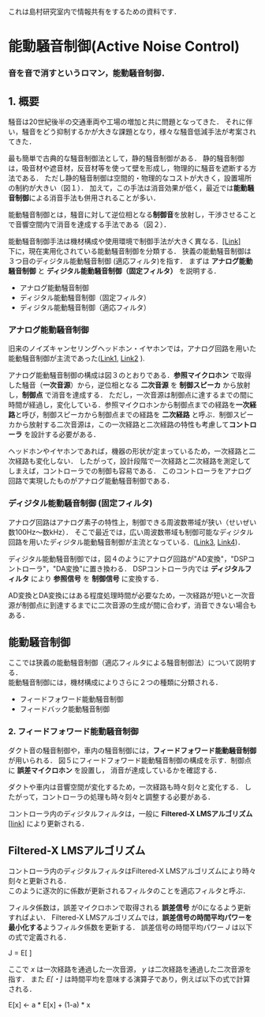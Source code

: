 これは島村研究室内で情報共有をするための資料です．

# 能動騒音制御(Active Noise Control)

### 音を音で消すというロマン，能動騒音制御．


## 1. 概要

騒音は20世紀後半の交通車両や工場の増加と共に問題となってきた．
それに伴い，騒音をどう抑制するかが大きな課題となり，様々な騒音低減手法が考案されてきた．

最も簡単で古典的な騒音制御法として，静的騒音制御がある．
静的騒音制御は，吸音材や遮音材，反音材等を使って壁を形成し，物理的に騒音を遮断する方法である．
ただし静的騒音制御は空間的・物理的なコストが大きく，設置場所の制約が大きい（図１）．
加えて，この手法は消音効果が低く，最近では**能動騒音制御**による消音手法も併用されることが多い．

能動騒音制御とは，騒音に対して逆位相となる**制御音**を放射し，干渉させることで音響空間内で消音を達成する手法である（図２）．

能動騒音制御手法は機材構成や使用環境で制御手法が大きく異なる．[[Link]](https://www.denso-ten.com/jp/gihou/jp_pdf/21/21-6J.pdf)  
下に，現在実用化されている能動騒音制御を分類する．
狭義の能動騒音制御は３つ目のディジタル能動騒音制御 (適応フィルタ)を指す．
まずは **アナログ能動騒音制御** と **ディジタル能動騒音制御（固定フィルタ）** を説明する．

- アナログ能動騒音制御
- ディジタル能動騒音制御（固定フィルタ）
- ディジタル能動騒音制御（適応フィルタ）



### アナログ能動騒音制御

旧来のノイズキャンセリングヘッドホン・イヤホンでは，アナログ回路を用いた能動騒音制御が主流であった([Link1](http://blog.livedoor.jp/sce_info3-craft/archives/6786242.html), [Link2](https://www.google.co.jp/url?sa=t&rct=j&q=&esrc=s&source=web&cd=4&ved=2ahUKEwiK2P6a9MLhAhWMgrwKHRIMCfQQFjADegQIABAC&url=https%3A%2F%2Fsucra.repo.nii.ac.jp%2Findex.php%3Faction%3Dpages_view_main%26active_action%3Drepository_action_common_download%26item_id%3D16772%26item_no%3D1%26attribute_id%3D24%26file_no%3D1%26page_id%3D26%26block_id%3D52&usg=AOvVaw2xQgOBrE7McDo1Q15RQ1Ze) ).

アナログ能動騒音制御の構成は図３のとおりである．**参照マイクロホン** で取得した騒音（**一次音源**）から，逆位相となる **二次音源** を **制御スピーカ** から放射し，**制御点** で消音を達成する．
ただし，一次音源は制御点に達するまでの間に時間が経過し，変化している．参照マイクロホンから制御点までの経路を**一次経路**と呼び，制御スピーカから制御点までの経路を **二次経路** と呼ぶ．制御スピーカから放射する二次音源は，この一次経路と二次経路の特性も考慮して**コントローラ** を設計する必要がある．

ヘッドホンやイヤホンであれば，機器の形状が定まっているため，一次経路と二次経路も変化しない．
したがって，設計段階で一次経路と二次経路を測定してしまえば，コントローラでの制御も容易である．
このコントローラをアナログ回路で実現したものがアナログ能動騒音制御である．

### ディジタル能動騒音制御 (固定フィルタ)

アナログ回路はアナログ素子の特性上，制御できる周波数帯域が狭い（せいぜい数100Hz～数kHz）．
そこで最近では，広い周波数帯域も制御可能なディジタル回路を用いたディジタル能動騒音制御が主流となっている．([Link3](https://www.sony.jp/headphone/special/d-nc/), [Link4](https://www.sony.com.au/electronics/support/res/manuals/4145/41456810M.pdf))．

ディジタル能動騒音制御では，図４のようにアナログ回路が"AD変換"，"DSPコントローラ"，"DA変換"に置き換わる．
DSPコントローラ内では **ディジタルフィルタ** により **参照信号** を **制御信号** に変換する．

AD変換とDA変換にはある程度処理時間が必要なため，一次経路が短いと一次音源が制御点に到達するまでに二次音源の生成が間に合わず，消音できない場合もある．


## 能動騒音制御

ここでは狭義の能動騒音制御（適応フィルタによる騒音制御法）について説明する．  
能動騒音制御には，機材構成によりさらに２つの種類に分類される．

- フィードフォワード能動騒音制御
- フィードバック能動騒音制御

### 2. フィードフォワード能動騒音制御

ダクト音の騒音制御や，車内の騒音制御には，**フィードフォワード能動騒音制御** が用いられる．
図５にフィードフォワード能動騒音制御の構成を示す．制御点に **誤差マイクロホン** を設置し，
消音が達成しているかを確認する．

ダクトや車内は音響空間が変化するため，一次経路も時々刻々と変化する．
したがって，コントローラの処理も時々刻々と調整する必要がある．

コントローラ内のディジタルフィルタは，一般に **Filtered-X LMSアルゴリズム**[[link]()] により更新される．

## Filtered-X LMSアルゴリズム

コントローラ内のディジタルフィルタはFiltered-X LMSアルゴリズムにより時々刻々と更新される．  
このように逐次的に係数が更新されるフィルタのことを適応フィルタと呼ぶ．

フィルタ係数は，誤差マイクロホンで取得される **誤差信号** が0になるよう更新すればよい．
Filtered-X LMSアルゴリズムでは，**誤差信号の時間平均パワーを最小化する**ようフィルタ係数を更新する．
誤差信号の時間平均パワー *J* は以下の式で定義される．

J = E[ ]

ここで *x* は一次経路を通過した一次音源， *y* は二次経路を通過した二次音源を指す．
また *E[・]* は時間平均を意味する演算子であり，例えば以下の式で計算される．

E[x] <- a * E[x] + (1-a) * x



